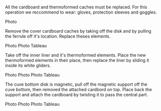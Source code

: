All the cardboard and thermoformed caches must be replaced.
For this operation we reccommend to wear: gloves, protection sleeves and goggles.

Photo

Remove the cover cardboard caches by taking off the disk and by pulling the ferrule off it's location.
Replace theses elements.

Photo Photo Tableau

Take off the inner liner and it's thermoformed elements.
Place the new thermoformed elements in their place, then replace the liner by sliding it inside its white gliders.

Photo Photo Photo Tableau

The cuve bottom disk is magnetic, pull off the magnetic support off the cuve bottom, then removed the attached cardbord on top.
Place back the support and attach the cardboard by twisting it to pass the central part.

Photo Photo Photo Tableau
